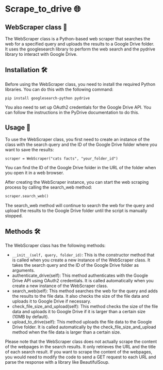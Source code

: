 # Scrape_to_drive 🌐

## WebScraper class 🤖

The WebScraper class is a Python-based web scraper that searches the web for a specified query and uploads the results to a Google Drive folder. It uses the googlesearch library to perform the web search and the pydrive library to interact with Google Drive.

## Installation 🛠

Before using the WebScraper class, you need to install the required Python libraries. You can do this with the following command:

```
pip install googlesearch-python pydrive
```

You also need to set up OAuth2 credentials for the Google Drive API. You can follow the instructions in the PyDrive documentation to do this.

## Usage 🚀

To use the WebScraper class, you first need to create an instance of the class with the search query and the ID of the Google Drive folder where you want to save the results:

```
scraper = WebScraper("cats facts", "your_folder_id")
```

You can find the ID of the Google Drive folder in the URL of the folder when you open it in a web browser.

After creating the WebScraper instance, you can start the web scraping process by calling the search_web method:

```python
scraper.search_web()
```

The search_web method will continue to search the web for the query and upload the results to the Google Drive folder until the script is manually stopped.

## Methods 🛠

The WebScraper class has the following methods:

- ```__init__(self, query, folder_id)```: This is the constructor method that is called when you create a new instance of the WebScraper class. It takes the search query and the ID of the Google Drive folder as arguments.
- authenticate_drive(self): This method authenticates with the Google Drive API using OAuth2 credentials. It is called automatically when you create a new instance of the WebScraper class.
- search_web(self): This method searches the web for the query and adds the results to the file data. It also checks the size of the file data and uploads it to Google Drive if necessary.
- check_file_size_and_upload(self): This method checks the size of the file data and uploads it to Google Drive if it is larger than a certain size (10MB by default).
- upload_to_drive(self): This method uploads the file data to the Google Drive folder. It is called automatically by the check_file_size_and_upload method when the file data is larger than a certain size.

Please note that the WebScraper class does not actually scrape the content of the webpages in the search results. It only retrieves the URL and the title of each search result. If you want to scrape the content of the webpages, you would need to modify the code to send a GET request to each URL and parse the response with a library like BeautifulSoup.
